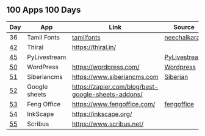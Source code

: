 ## 100 Apps 100 Days

| Day  | App           | Link                                                 | Source         |
| ---- | ------------- | ---------------------------------------------------- | -------------- |
| 36   | Tamil Fonts   | [tamilfonts]                                         | [neechalkaran] |
| [42] | Thiral        | <https://thiral.in/>                                 |                |
| [45] | PyLivestream  |                                                      | [PyLivestream] |
| [50] | WordPress     | <https://wordpress.com/>                             | [Wordpress]    |
| [51] | Siberiancms   | <https://www.siberiancms.com>                        | [Siberian]     |
| [52] | Google sheets | <https://zapier.com/blog/best-google-sheets-addons/> |                |
| [53] | Feng Office   | <https://www.fengoffice.com/>                        | [fengoffice]   |
| [54] | InkScape      | <https://inkscape.org/>                              |                |
| [55] | Scribus      | <https://www.scribus.net/>                              |                |




[PyLivestream]: https://github.com/scivision/PyLivestream
[45]: https://www.facebook.com/share/p/1VUzyQKMko5rpmNB/
[Wordpress]: https://github.com/WordPress/WordPress
[tamilfonts]: https://oss.neechalkaran.com/tamilfonts/
[neechalkaran]: https://oss.neechalkaran.com/
[42]: https://www.facebook.com/selva.murali/posts/pfbid0sbymW7UxkcFiHoyQHcm4fPokYpy4zdiUGTZVYw288G2xEBcLAJ16SteGw1kbbr9Jl
[50]: https://www.facebook.com/share/p/vmkUMM4wYfCkmA6h/
[51]: https://www.facebook.com/share/p/4mjR7t2A5VHeVpwF/
[52]: https://www.facebook.com/share/p/mseh6z3C1MyxGpRr/
[53]: https://www.facebook.com/share/p/a7vtAz3A7xuADpAW/
[fengoffice]: https://github.com/fengoffice/fengoffice
[54]: https://www.facebook.com/share/p/AJF6Xaz4wQH86YAF/
[Siberian]: https://github.com/Xtraball/Siberian
[55]: https://www.facebook.com/share/p/4G21G4Ha6H3r4mWc/

